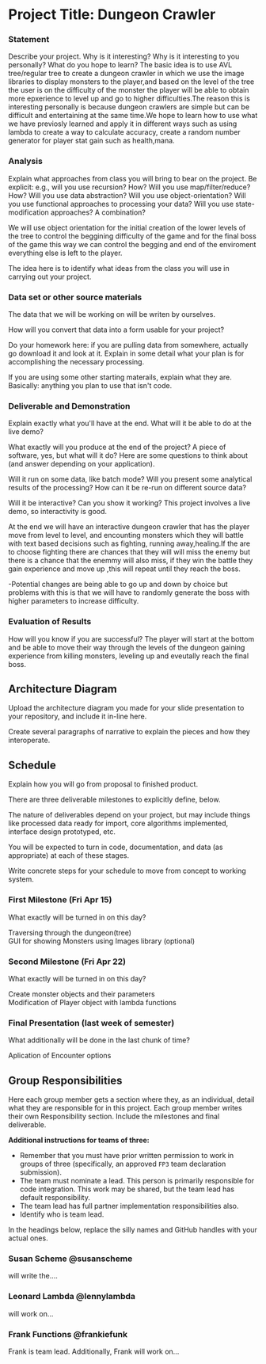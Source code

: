 # Project Title: Dungeon Crawler

### Statement
Describe your project. Why is it interesting? Why is it interesting to you personally? What do you hope to learn? 
The basic idea is to use AVL tree/regular tree to create a dungeon crawler in which we use the image libraries to display monsters to the player,and based on the level of the tree the user is on the difficulty of the monster the player will be able to obtain more epxerience to level up and go to higher difficulties.The reason this is interesting personally is because dungeon crawlers are simple but can be difficult and entertaining at the same time.We hope to learn how to use what we have previosly learned and apply it in different ways such as using lambda to create a way to calculate accuracy, create a random number generator for player stat gain such as health,mana.

### Analysis
Explain what approaches from class you will bring to bear on the project. Be explicit: e.g., will you use recursion? How? Will you use map/filter/reduce? How? Will you use data abstraction? Will you use object-orientation? Will you use functional approaches to processing your data? Will you use state-modification approaches? A combination?


We will use object orientation for the initial creation of the lower levels of the tree to control the beggining difficulty of the game and for the final boss of the game this way we can control the begging and end of the enviroment everything else is left to the player.



The idea here is to identify what ideas from the class you will use in carrying out your project. 

### Data set or other source materials

The data that we will be working on will be writen by ourselves.

How will you convert that data into a form usable for your project?  

Do your homework here: if you are pulling data from somewhere, actually go download it and look at it. Explain in some detail what your plan is for accomplishing the necessary processing.

If you are using some other starting materails, explain what they are. Basically: anything you plan to use that isn't code.

### Deliverable and Demonstration
Explain exactly what you'll have at the end. What will it be able to do at the live demo?

What exactly will you produce at the end of the project? A piece of software, yes, but what will it do? Here are some questions to think about (and answer depending on your application).

Will it run on some data, like batch mode? Will you present some analytical results of the processing? How can it be re-run on different source data?

Will it be interactive? Can you show it working? This project involves a live demo, so interactivity is good.

At the end we will have an interactive dungeon crawler that has the player move from level to level, and encounting monsters which they will battle with text based decisions such as fighting, running away,healing.If the are to choose fighting there are chances that  they will will miss the enemy but there is a chance that the enemmy will also miss, if they win the battle they gain experience and move up ,this will repeat until they reach the boss.

-Potential changes are being able to go up and down by choice but problems with this is that we will have to randomly generate the boss with higher parameters to increase difficulty.

### Evaluation of Results
How will you know if you are successful? 
The player will start at the bottom and be able to move their way through the levels of the dungeon gaining experience from killing monsters, leveling up and eveutally reach the final boss.

## Architecture Diagram
Upload the architecture diagram you made for your slide presentation to your repository, and include it in-line here.

Create several paragraphs of narrative to explain the pieces and how they interoperate.

## Schedule
Explain how you will go from proposal to finished product. 

There are three deliverable milestones to explicitly define, below.

The nature of deliverables depend on your project, but may include things like processed data ready for import, core algorithms implemented, interface design prototyped, etc. 

You will be expected to turn in code, documentation, and data (as appropriate) at each of these stages.

Write concrete steps for your schedule to move from concept to working system. 

### First Milestone (Fri Apr 15)  
What exactly will be turned in on this day?  

Traversing through the dungeon(tree)  
GUI for showing Monsters using Images library (optional)  

### Second Milestone (Fri Apr 22)  
What exactly will be turned in on this day?   

Create monster objects and their parameters  
Modification of Player object with lambda functions  

### Final Presentation (last week of semester)
What additionally will be done in the last chunk of time?  

Aplication of Encounter options  

## Group Responsibilities
Here each group member gets a section where they, as an individual, detail what they are responsible for in this project. Each group member writes their own Responsibility section. Include the milestones and final deliverable.  

**Additional instructions for teams of three:** 
* Remember that you must have prior written permission to work in groups of three (specifically, an approved `FP3` team declaration submission).
* The team must nominate a lead. This person is primarily responsible for code integration. This work may be shared, but the team lead has default responsibility.
* The team lead has full partner implementation responsibilities also.
* Identify who is team lead.

In the headings below, replace the silly names and GitHub handles with your actual ones.

### Susan Scheme @susanscheme
will write the....

### Leonard Lambda @lennylambda
will work on...

### Frank Functions @frankiefunk 
Frank is team lead. Additionally, Frank will work on...   
